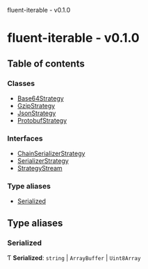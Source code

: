 fluent-iterable - v0.1.0

# fluent-iterable - v0.1.0

## Table of contents

### Classes

- [Base64Strategy](classes/base64strategy.md)
- [GzipStrategy](classes/gzipstrategy.md)
- [JsonStrategy](classes/jsonstrategy.md)
- [ProtobufStrategy](classes/protobufstrategy.md)

### Interfaces

- [ChainSerializerStrategy](interfaces/chainserializerstrategy.md)
- [SerializerStrategy](interfaces/serializerstrategy.md)
- [StrategyStream](interfaces/strategystream.md)

### Type aliases

- [Serialized](README.md#serialized)

## Type aliases

### Serialized

Ƭ **Serialized**: `string` \| `ArrayBuffer` \| `Uint8Array`
